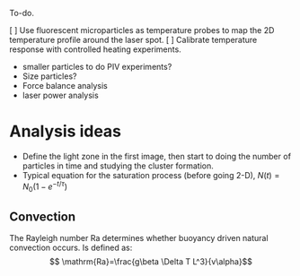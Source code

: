 To-do. 

[  ] Use fluorescent microparticles as temperature probes to map the 2D temperature profile around the laser spot.
[  ] Calibrate temperature response with controlled heating experiments.
 - smaller particles to do PIV experiments?
 - Size particles? 
 - Force balance analysis
 - laser power analysis

# Analysis ideas

- Define the light zone in the first image, then start to doing the number of particles in time and studying the cluster formation. 
- Typical equation for the saturation process (before going 2-D), $N(t) = N_0(1-e^{-t/\tau})$  

## Convection

The Rayleigh number $\mathrm{Ra}$ determines whether buoyancy driven natural convection occurs. 
Is defined as: 
$$ \mathrm{Ra}=\frac{g\beta \Delta T L^3}{v\alpha}$$ 